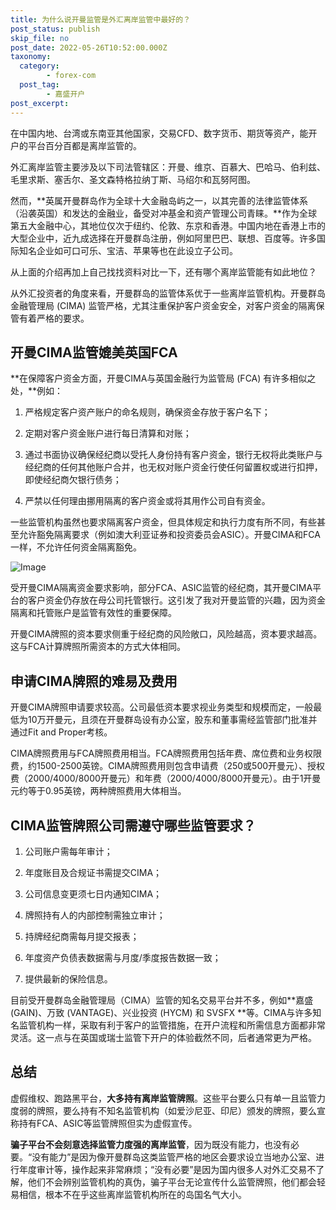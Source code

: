 ```yaml
---
title: 为什么说开曼监管是外汇离岸监管中最好的？
post_status: publish
skip_file: no
post_date: 2022-05-26T10:52:00.000Z
taxonomy:
  category:
        - forex-com
  post_tag:
        - 嘉盛开户
post_excerpt: 
---
```

在中国内地、台湾或东南亚其他国家，交易CFD、数字货币、期货等资产，能开户的平台百分百都是离岸监管的。

外汇离岸监管主要涉及以下司法管辖区：开曼、维京、百慕大、巴哈马、伯利兹、毛里求斯、塞舌尔、圣文森特格拉纳丁斯、马绍尔和瓦努阿图。

然而，**英属开曼群岛作为全球十大金融岛屿之一，以其完善的法律监管体系（沿袭英国）和发达的金融业，备受对冲基金和资产管理公司青睐。**作为全球第五大金融中心，其地位仅次于纽约、伦敦、东京和香港。中国内地在香港上市的大型企业中，近九成选择在开曼群岛注册，例如阿里巴巴、联想、百度等。许多国际知名企业如可口可乐、宝洁、苹果等也在此设立子公司。

从上面的介绍再加上自己找找资料对比一下，还有哪个离岸监管能有如此地位？

从外汇投资者的角度来看，开曼群岛的监管体系优于一些离岸监管机构。开曼群岛金融管理局 (CIMA) 监管严格，尤其注重保护客户资金安全，对客户资金的隔离保管有着严格的要求。

## 开曼CIMA监管媲美英国FCA

**在保障客户资金方面，开曼CIMA与英国金融行为监管局 (FCA) 有许多相似之处，**例如：

1. 严格规定客户资产账户的命名规则，确保资金存放于客户名下；

1. 定期对客户资金账户进行每日清算和对账；

1. 通过书面协议确保经纪商以受托人身份持有客户资金，银行无权将此类账户与经纪商的任何其他账户合并，也无权对账户资金行使任何留置权或进行扣押，即使经纪商欠银行债务；

1. 严禁以任何理由挪用隔离的客户资金或将其用作公司自有资金。

一些监管机构虽然也要求隔离客户资金，但具体规定和执行力度有所不同，有些甚至允许豁免隔离要求（例如澳大利亚证券和投资委员会ASIC）。开曼CIMA和FCA一样，不允许任何资金隔离豁免。

![Image](https://prod-files-secure.s3.us-west-2.amazonaws.com/39ed1227-6d7d-4570-be36-9ccd4a2c4241/bd849744-3fcb-4a37-8312-357962c8f065/image.png?X-Amz-Algorithm=AWS4-HMAC-SHA256&X-Amz-Content-Sha256=UNSIGNED-PAYLOAD&X-Amz-Credential=ASIAZI2LB466TLAVWURN%2F20250420%2Fus-west-2%2Fs3%2Faws4_request&X-Amz-Date=20250420T161346Z&X-Amz-Expires=3600&X-Amz-Security-Token=IQoJb3JpZ2luX2VjEB8aCXVzLXdlc3QtMiJGMEQCIBX62nvPqbn3D7SWvTzpUTWN4GjgswSABNeZGoUWvhSxAiBOV5gK%2FwsaQFuctkbMEBFutDJJ7hXy4FRjhvnoI1JcLSqIBAin%2F%2F%2F%2F%2F%2F%2F%2F%2F%2F8BEAAaDDYzNzQyMzE4MzgwNSIMEOQk%2FM37Be2xU6NaKtwD8CXL5OJyN0EzIZ9m4xHWQmN9dR0Tn9%2B91I8hpD3mhjYuKmqapJghWfw1BOa4QpfY%2BOK5FS522jSbvwuz4oBfizMIQUyz7IGSXfk7fHEm7wK8%2BOaFLACmzJQKJiFpnY4t3f8%2FgKMKEIVLDev%2B%2B8XXKkVbs06Rbqm6k87Ft8IdRQVFTky8%2FBdOqL6v8ZNpaERMdyVAWXebLp%2BH6YBucHS0QczYDT8b5BbEP%2F%2FGogw0Xo%2BQuQfzsrQLU3aanQNQ78Q%2Fq4f54dGXlZSYg7iqCGHFI%2B0o0ybg%2Fc2Z4HeRQr2Na%2Fh6jzLtZpKzNs3CTs7Cj1Gm%2FDe30QesAy8BrkBr%2F1cpoFaRxjeK2awBbBr0QxMDZ9d1nrb9IBKVd%2Fwf332fXt4odPuRjMIYCBhZMGgWErwhl8lHGjvTpAfhfXjHOByqKSh%2FGjp1ZMZdVCcjcUnqFqspuKUMG2sGFHTV2LRNGc4xC%2FDYrOJ%2BY3UKkm33U%2BCBymplXSUHXMP6eWTOL2qonajSYJ0%2Bm1pPqymKRiAXMsckgnF0JTchiYPjwEnBa8tkSwMiTYJby3iMuu65E6QNqvfouVcyF%2Bwh99LUmgD3ZXAd5Q4RCCDKK2n3KuHxZ7ZxEECG8Pzyki9tpyPrF64wyYSUwAY6pgG%2FImld8uP1kqziQAwF59OWt%2FsGXLzcAYgLFI3eZKTzAQQK%2BT8OodVem8YKek1g15xoYxq7in6pm0U2ax5%2B2m8qH8tRl8pWmyC1Y4aRr9gocXB2EXL9tBCZTL4f5QtD2BpHGuOFPx540FgNaY5HANexJjm6Z%2FQSHlXRPS%2FBOz7O77IVGBsUwJ2ehdusIt5v4lsPyF68cV7Yj0NQUf0MX9jNihn638Dz&X-Amz-Signature=4d25951e64a0c56a1a2b641112bbf4842bad8412c07cd671a44111b4f004e328&X-Amz-SignedHeaders=host&x-id=GetObject)

受开曼CIMA隔离资金要求影响，部分FCA、ASIC监管的经纪商，其开曼CIMA平台的客户资金仍存放在母公司托管银行。这引发了我对开曼监管的兴趣，因为资金隔离和托管账户是监管有效性的重要保障。

开曼CIMA牌照的资本要求侧重于经纪商的风险敞口，风险越高，资本要求越高。这与FCA计算牌照所需资本的方式大体相同。

## **申请CIMA牌照的难易及费用**

开曼CIMA牌照申请要求较高。公司最低资本要求视业务类型和规模而定，一般最低为10万开曼元，且须在开曼群岛设有办公室，股东和董事需经监管部门批准并通过Fit and Proper考核。

CIMA牌照费用与FCA牌照费用相当。FCA牌照费用包括年费、席位费和业务权限费，约1500-2500英镑。CIMA牌照费用则包含申请费（250或500开曼元）、授权费（2000/4000/8000开曼元）和年费（2000/4000/8000开曼元）。由于1开曼元约等于0.95英镑，两种牌照费用大体相当。

## CIMA监管牌照公司需遵守哪些监管要求？

1. 公司账户需每年审计；

1. 年度账目及合规证书需提交CIMA；

1. 公司信息变更须七日内通知CIMA；

1. 牌照持有人的内部控制需独立审计；

1. 持牌经纪商需每月提交报表；

1. 年度资产负债表数据需与月度/季度报告数据一致；

1. 提供最新的保险信息。

目前受开曼群岛金融管理局（CIMA）监管的知名交易平台并不多，例如**嘉盛 (GAIN)、万致 (VANTAGE)、兴业投资 (HYCM) 和 SVSFX **等。CIMA与许多知名监管机构一样，采取有利于客户的监管措施，在开户流程和所需信息方面都非常灵活。这一点与在英国或瑞士监管下开户的体验截然不同，后者通常更为严格。

## 总结

虚假维权、跑路黑平台，**大多持有离岸监管牌照**。这些平台要么只有单一且监管力度弱的牌照，要么持有不知名监管机构（如爱沙尼亚、印尼）颁发的牌照，要么宣称持有FCA、ASIC等监管牌照但实为虚假宣传。

**骗子平台不会刻意选择监管力度强的离岸监管**，因为既没有能力，也没有必要。“没有能力”是因为像开曼群岛这类监管严格的地区会要求设立当地办公室、进行年度审计等，操作起来非常麻烦；“没有必要”是因为国内很多人对外汇交易不了解，他们不会辨别监管机构的真伪，骗子平台无论宣传什么监管牌照，他们都会轻易相信，根本不在乎这些离岸监管机构所在的岛国名气大小。